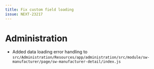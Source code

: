 ```yaml
---
title: Fix custom field loading
issue: NEXT-23217
---
```

# Administration
* Added data loading error handling to `src/Administration/Resources/app/administration/src/module/sw-manufacturer/page/sw-manufacturer-detail/index.js`
